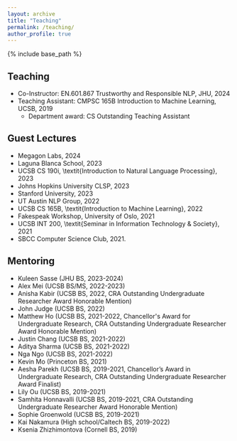 ```yaml
---
layout: archive
title: "Teaching"
permalink: /teaching/
author_profile: true
---
```


{% include base_path %}

## Teaching
* Co-Instructor: EN.601.867 Trustworthy and Responsible NLP, JHU, 2024
* Teaching Assistant: CMPSC 165B Introduction to Machine Learning, UCSB, 2019
  * Department award: CS Outstanding Teaching Assistant

## Guest Lectures
* Megagon Labs, 2024
* Laguna Blanca School, 2023
* UCSB CS 190i, \textit{Introduction to Natural Language Processing}, 2023
* Johns Hopkins University CLSP, 2023
* Stanford University, 2023
* UT Austin NLP Group, 2022
* UCSB CS 165B, \textit{Introduction to Machine Learning}, 2022
* Fakespeak Workshop, University of Oslo, 2021
* UCSB INT 200, \textit{Seminar in Information Technology \& Society}, 2021
* SBCC Computer Science Club, 2021.

## Mentoring
* Kuleen Sasse (JHU BS, 2023-2024)
* Alex Mei (UCSB BS/MS, 2022-2023)
* Anisha Kabir (UCSB BS, 2022, CRA Outstanding Undergraduate Researcher Award Honorable Mention)
* John Judge (UCSB BS, 2022)
* Matthew Ho (UCSB BS, 2021-2022, Chancellor's Award for Undergraduate Research, CRA Outstanding Undergraduate Researcher Award Honorable Mention)
* Justin Chang (UCSB BS, 2021-2022)
* Aditya Sharma (UCSB BS, 2021-2022)
* Nga Ngo (UCSB BS, 2021-2022)
* Kevin Mo (Princeton BS, 2021)
* Aesha Parekh (UCSB BS, 2019-2021, Chancellor’s Award in Undergraduate Research, CRA Outstanding Undergraduate Researcher Award Finalist)
* Lily Ou (UCSB BS, 2019-2021)
* Samhita Honnavalli (UCSB BS, 2019-2021, CRA Outstanding Undergraduate Researcher Award Honorable Mention)
* Sophie Groenwold (UCSB BS, 2019-2021)
* Kai Nakamura (High school/Caltech BS, 2019-2022)
* Ksenia Zhizhimontova (Cornell BS, 2019)
